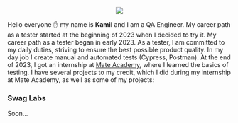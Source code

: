 <p align="center"><img align="center" src="https://cdni.iconscout.com/illustration/premium/thumb/man-coder-programming-on-computer-7771249-6200255.png"></img></p>

Hello everyone :raised_hand: my name is **Kamil** and I am a QA Engineer. My career path as a tester started at the beginning of 2023 when I decided to try it. My career path as a tester began in early 2023. As a tester, I am committed to my daily duties, striving to ensure the best possible product quality. In my day job I create manual and automated tests (Cypress, Postman). At the end of 2023, I got an internship at [Mate Academy](https://mate.academy/pl), where I learned the basics of testing. I have several projects to my credit, which I did during my internship at Mate Academy, as well as some of my projects:
### Swag Labs
Soon...
